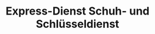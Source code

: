 ---
title: "Express-Dienst Schuh- und Schlüsseldienst"
url: /leipzig/express-dienst-schuh-und-schluesseldienst/
shop: Schlüsseldienst
---